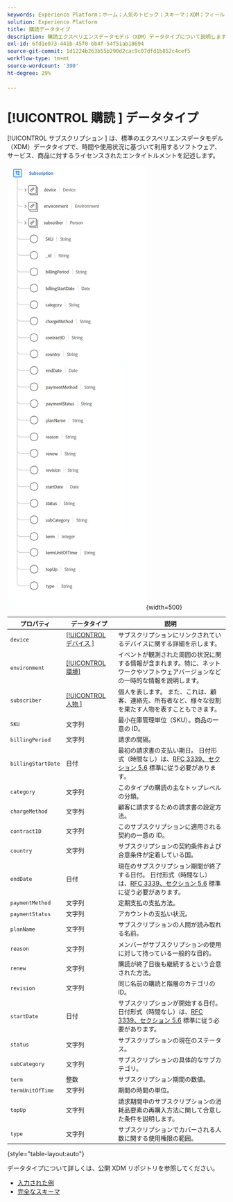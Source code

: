 ```yaml
---
keywords: Experience Platform；ホーム；人気のトピック；スキーマ；XDM；フィールド；スキーマ；スキーマ；サブスクリプション；データタイプ；データタイプ；データタイプ；
solution: Experience Platform
title: 購読データタイプ
description: 購読エクスペリエンスデータモデル（XDM）データタイプについて説明します。
exl-id: 6fd1e073-441b-45f0-bb4f-54f51ab18694
source-git-commit: 1d1224b263b55b290d2cac9c07dfd1b852c4cef5
workflow-type: tm+mt
source-wordcount: '390'
ht-degree: 29%

---
```


# [!UICONTROL  購読 ] データタイプ

[!UICONTROL  サブスクリプション ] は、標準のエクスペリエンスデータモデル（XDM）データタイプで、時間や使用状況に基づいて利用するソフトウェア、サービス、商品に対するライセンスされたエンタイトルメントを記述します。

![](../images/data-types/subscription-data-type.png){width=500}

| プロパティ | データタイプ | 説明 |
| --- | --- | --- |
| `device` | [[!UICONTROL  デバイス ]](./device.md) | サブスクリプションにリンクされているデバイスに関する詳細を示します。 |
| `environment` | [[!UICONTROL 環境]](./environment.md) | イベントが観測された周囲の状況に関する情報が含まれます。特に、ネットワークやソフトウェアバージョンなどの一時的な情報を説明します。 |
| `subscriber` | [[!UICONTROL  人物 ]](./person.md) | 個人を表します。 また、これは、顧客、連絡先、所有者など、様々な役割を果たす人物を表すこともできます。 |
| `SKU` | 文字列 | 最小在庫管理単位（SKU）。商品の一意の ID。 |
| `billingPeriod` | 文字列 | 請求の間隔。 |
| `billingStartDate` | 日付 | 最初の請求書の支払い期日。 日付形式（時間なし）は、[RFC 3339、セクション 5.6](https://tools.ietf.org/html/rfc3339#section-5.6) 標準に従う必要があります。 |
| `category` | 文字列 | このタイプの購読の主なトップレベルの分類。 |
| `chargeMethod` | 文字列 | 顧客に請求するための請求書の設定方法。 |
| `contractID` | 文字列 | このサブスクリプションに適用される契約の一意の ID。 |
| `country` | 文字列 | サブスクリプションの契約条件および合意条件が定着している国。 |
| `endDate` | 日付 | 現在のサブスクリプション期間が終了する日付。 日付形式（時間なし）は、[RFC 3339、セクション 5.6](https://tools.ietf.org/html/rfc3339#section-5.6) 標準に従う必要があります。 |
| `paymentMethod` | 文字列 | 定期支払の支払方法。 |
| `paymentStatus` | 文字列 | アカウントの支払い状況。 |
| `planName` | 文字列 | サブスクリプションの人間が読み取れる名前。 |
| `reason` | 文字列 | メンバーがサブスクリプションの使用に対して持っている一般的な目的。 |
| `renew` | 文字列 | 購読が終了日後も継続するという合意された方法。 |
| `revision` | 文字列 | 同じ名前の購読と階層のカテゴリの ID。 |
| `startDate` | 日付 | サブスクリプションが開始する日付。 日付形式（時間なし）は、[RFC 3339、セクション 5.6](https://tools.ietf.org/html/rfc3339#section-5.6) 標準に従う必要があります。 |
| `status` | 文字列 | サブスクリプションの現在のステータス。 |
| `subCategory` | 文字列 | サブスクリプションの具体的なサブカテゴリ。 |
| `term` | 整数 | サブスクリプション期間の数値。 |
| `termUnitOfTime` | 文字列 | 期間の時間の単位。 |
| `topUp` | 文字列 | 請求期間中のサブスクリプションの消耗品要素の再購入方法に関して合意した条件を説明します。 |
| `type` | 文字列 | サブスクリプションでカバーされる人数に関する使用権限の範囲。 |

{style="table-layout:auto"}

データタイプについて詳しくは、公開 XDM リポジトリを参照してください。

* [ 入力された例 ](https://github.com/adobe/xdm/blob/master/components/datatypes/industry-verticals/subscription.example.1.json)
* [ 完全なスキーマ ](https://github.com/adobe/xdm/blob/master/components/datatypes/industry-verticals/subscription.schema.json)
